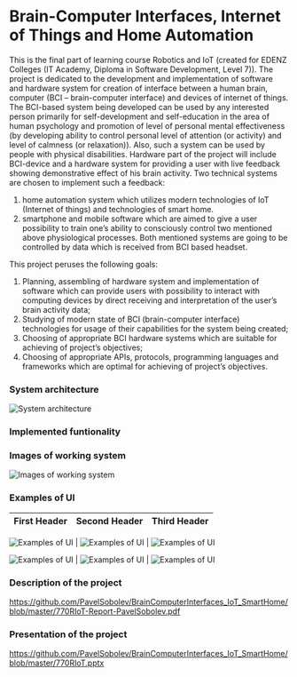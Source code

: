 # Brain-Computer Interfaces, Internet of Things and Home Automation

This is the final part of learning course Robotics and IoT (created for EDENZ Colleges (IT Academy, Diploma in Software Development, Level 7)).
The project is dedicated to the development and implementation of software and hardware system for creation of interface between a human brain, computer (BCI – brain-computer interface) and devices of internet of things. The BCI-based system being developed can be used by any interested person primarily for self-development and self-education in the area of human psychology and promotion of level of personal mental effectiveness (by developing ability to control personal level of attention (or activity) and level of calmness (or relaxation)). Also, such a system can be used by people with physical disabilities.  Hardware part of the project will include BCI-device and a hardware system for providing a user with live feedback showing demonstrative effect of his brain activity.  Two technical systems are chosen to implement such a feedback:
1.	home automation system which utilizes modern technologies of IoT (Internet of things) and technologies of smart home.
2.	smartphone and mobile software which are aimed to give a user possibility to train one’s ability to consciously control two mentioned above physiological processes.
Both mentioned systems are going to be controlled by data which is received from BCI based headset.

This project peruses the following goals:
1.	Planning, assembling of hardware system and implementation of software which can provide users with possibility to interact with computing devices by direct receiving and interpretation of the user’s brain activity data;
2.	Studying of modern state of BCI (brain-computer interface) technologies for usage of their capabilities for the system being created;
3.	Choosing of appropriate BCI hardware systems which are suitable for achieving of project’s objectives;
4.	Choosing of appropriate APIs, protocols, programming languages and frameworks which are optimal for achieving of project’s objectives.

### System architecture
![System architecture](https://github.com/PavelSobolev/BrainComputerInterfaces_IoT_SmartHome/blob/master/1.png)

### Implemented funtionality


### Images of working system
![Images of working system](https://github.com/PavelSobolev/BrainComputerInterfaces_IoT_SmartHome/blob/master/2.png)

### Examples of UI
First Header | Second Header | Third Header
------------ | ------------- | -------------

![Examples of UI](https://github.com/PavelSobolev/BrainComputerInterfaces_IoT_SmartHome/blob/master/uiimg/01.jpeg) |  ![Examples of UI](https://github.com/PavelSobolev/BrainComputerInterfaces_IoT_SmartHome/blob/master/uiimg/02.jpeg) | ![Examples of UI](https://github.com/PavelSobolev/BrainComputerInterfaces_IoT_SmartHome/blob/master/uiimg/03.jpeg)

![Examples of UI](https://github.com/PavelSobolev/BrainComputerInterfaces_IoT_SmartHome/blob/master/uiimg/04.jpeg) | ![Examples of UI](https://github.com/PavelSobolev/BrainComputerInterfaces_IoT_SmartHome/blob/master/uiimg/05.jpeg) | ![Examples of UI](https://github.com/PavelSobolev/BrainComputerInterfaces_IoT_SmartHome/blob/master/uiimg/06.jpeg)       

### Description of the project
https://github.com/PavelSobolev/BrainComputerInterfaces_IoT_SmartHome/blob/master/770RIoT-Report-PavelSobolev.pdf

### Presentation of the project
https://github.com/PavelSobolev/BrainComputerInterfaces_IoT_SmartHome/blob/master/770RIoT.pptx
